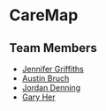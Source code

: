 # CareMap
## Team Members

* [Jennifer Griffiths](https://github.com/JennGriff)
* [Austin Bruch](https://github.com/adbruch)
* [Jordan Denning](https://github.com/jordan373)
* [Gary Her](https://github.com/gher3)
